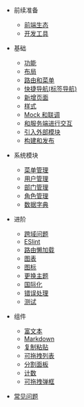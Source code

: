 - 前续准备
  - [前端生态](ef-admin/prepare.md)
  - [开发工具](ef-admin/tool.md)
- 基础
  - [功能](ef-admin/README.md)
  - [布局](ef-admin/layout.md)
  - [路由和菜单](ef-admin/router-and-nav.md)
    <!-- - [权限验证](permission.md) -->
  - [快捷导航(标签导航)](ef-admin/tags-view.md)
  - [新增页面](ef-admin/new-page.md)
  - [样式](ef-admin/style.md)
  - [Mock 和联调](ef-admin/mock-api.md)
  - [和服务端进行交互](ef-admin/server.md)
  - [引入外部模块](ef-admin/import.md)
  - [构建和发布](ef-admin/deploy.md)

- 系统模块

  - [菜单管理](ef-admin/menu.md)
  - [用户管理](ef-admin/user.md)
  - [部门管理](ef-admin/organization.md)
  - [角色管理](ef-admin/role.md)
  - [数据字典](ef-admin/dict.md)

- 进阶

  - [跨域问题](ef-admin/cors.md)
  - [ESlint](ef-admin/eslint.md)
  - [路由懒加载](ef-admin/lazy-loading.md)
    <!-- - [封装组件](components.md) -->
  - [图表](ef-admin/chart.md)
  - [图标](ef-admin/icon.md)
  - [更换主题](ef-admin/theme.md)
  - [国际化](ef-admin/i18n.md)
  - [错误处理](ef-admin/error.md)
  - [测试](ef-admin/test.md ":disabled")

- 组件
  - [富文本](ef-admin/rich-editor.md)
  - [Markdown](ef-admin/markdown.md)
  - [复制粘贴](ef-admin/clipboard.md)
  - [可拖拽列表](ef-admin/dnd-list.md)
  - [分割面板](ef-admin/splitpane.md)
  - [计数](ef-admin/count-to.md)
  - [可拖拽弹框](ef-admin/drag-dialog.md)
- [常见问题](ef-admin/faq.md)
